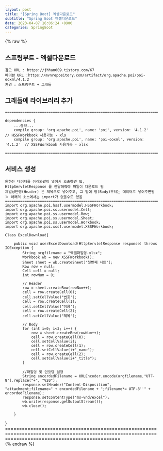 ```yaml
---  
layout: post  
title: "[Spring Boot] 엑셀다운로드"  
subtitle: "Spring Boot 엑셀다운로드"  
date: 2023-04-07 16:06:24 +0900  
categories: SpringBoot  
---  
```

{% raw %}  
## 스프링부트 - 엑셀다운로드  
  
	참고 URL : https://jhhan009.tistory.com/67  
	메이븐 URL :https://mvnrepository.com/artifact/org.apache.poi/poi-ooxml/4.1.2  
	환경 : 스프링부트 + 그래들  
  
## 그래들에 라이브러리 추가  
  
	=====================================================================================================================================================  
  
	dependencies {  
		...중략...  
		compile group: 'org.apache.poi', name: 'poi', version: '4.1.2'        // HSSFWorkbook 사용가능 - xls  
		compile group: 'org.apache.poi', name: 'poi-ooxml', version: '4.1.2'  // XSSFWorkbook 사용가능 - xlsx  
  
	=====================================================================================================================================================  
  
## 서비스 생성  
	원하는 데이터를 아래와같이 넣어서 호출하면 됩,  
	HttpServletResponse 를 전달해줘야 파일이 다운로드 됨  
	제일상단행(Header) 은 제목으로 넣어주고, 그 밑에 행(Body)부터는 데이터로 넣어주면됨  
	※ 아래의 소스에서는 import가 없을수도 있음  
	=====================================================================================================================================================  
	import org.apache.poi.hssf.usermodel.HSSFWorkbook;  
	import org.apache.poi.ss.usermodel.Cell;  
	import org.apache.poi.ss.usermodel.Row;  
	import org.apache.poi.ss.usermodel.Sheet;  
	import org.apache.poi.ss.usermodel.Workbook;  
	import org.apache.poi.xssf.usermodel.XSSFWorkbook;  
  
	Class ExcelDownload{  
  
		public void userExcelDownload(HttpServletResponse response) throws IOException {  
			String orgfilename = "엑셀파일명.xlsx";  
			Workbook wb = new XSSFWorkbook();  
			Sheet sheet = wb.createSheet("첫번째 시트");  
			Row row = null;  
			Cell cell = null;  
			int rowNum = 0;  
  
			// Header  
			row = sheet.createRow(rowNum++);  
			cell = row.createCell(0);  
			cell.setCellValue("번호");  
			cell = row.createCell(1);  
			cell.setCellValue("이름");  
			cell = row.createCell(2);  
			cell.setCellValue("제목");  
  
			// Body  
			for (int i=0; i<3; i++) {  
				row = sheet.createRow(rowNum++);  
				cell = row.createCell(0);  
				cell.setCellValue(i);  
				cell = row.createCell(1);  
				cell.setCellValue(i+"_name");  
				cell = row.createCell(2);  
				cell.setCellValue(i+"_title");  
			}  
  
			//파일명 및 인코딩 설정  
			String encordedFilename = URLEncoder.encode(orgfilename,"UTF-8").replace("+", "%20");  
			response.setHeader("Content-Disposition", "attachment;filename=" + encordedFilename + ";filename*= UTF-8''" + encordedFilename);  
			response.setContentType("ms-vnd/excel");  
			wb.write(response.getOutputStream());  
			wb.close();  
  
		}  
}  
	=====================================================================================================================================================                                                                                                                                                                                                                                                                                                                                                                                                                                                                                                                                                                                                                                                                                                                                                                                                                                                                                                                                                                                                                                                                                                                                                                                                                                                                                                                                                                                                                                                                                                                                                                                                                                                                                                                                                                                                                                                                                                                                                                                                                                                                                                                                                                                                                                                                                                                                                                                                                                                                                                                                                                                                                                                                                                                                                                                                                                                                                                                                                                            
{% endraw %}